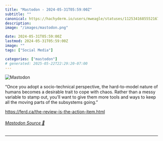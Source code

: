 ```yaml
---
title: "Mastodon - 2024-05-31T05:59:00Z"
subtitle: ""
canonical: https://hachyderm.io/users/mweagle/statuses/112534168555216776
description:
image: "/images/mastodon.png"

date: 2024-05-31T05:59:00Z
lastmod: 2024-05-31T05:59:00Z
image: ""
tags: ["Social Media"]

categories: ["mastodon"]
# generated: 2025-05-22T22:29:20-07:00
---
```

![Mastodon](/images/mastodon.png)

<p>“Once you adopt a socio-technical perspective, the hard-to-model nature of humans becomes a desirable trait to cope with chaos. Rather than a messy variable to stamp out, you’ll want to give them more tools and ways to keep all the moving parts of the subsystems going.”</p><p><a href="https://ferd.ca/the-review-is-the-action-item.html" target="_blank" rel="nofollow noopener noreferrer" translate="no"><span class="invisible">https://</span><span class="ellipsis">ferd.ca/the-review-is-the-acti</span><span class="invisible">on-item.html</span></a></p>


###### [Mastodon Source 🐘](https://hachyderm.io/@mweagle/112534168555216776)

___
